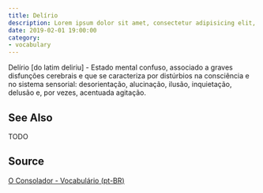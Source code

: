```yaml
---
title: Delírio
description: Lorem ipsum dolor sit amet, consectetur adipisicing elit, sed do eiusmod tempor incididunt ut labore et dolore magna aliqua.  TODO
date: 2019-02-01 19:00:00
category:
- vocabulary
---
```


Delírio [do latim deliriu] - Estado mental confuso, associado a graves disfunções cerebrais e que se caracteriza por distúrbios na consciência e no sistema sensorial: desorientação, alucinação, ilusão, inquietação, delusão e, por vezes, acentuada agitação.

## See Also
TODO

## Source
[O Consolador - Vocabulário (pt-BR)](http://www.oconsolador.com.br/linkfixo/vocabulario/principal.html)


